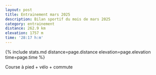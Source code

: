 ```yaml
---
layout: post
title: Entrainement mars 2025
description: Bilan sportif du mois de mars 2025
category: entrainement
distance: 262.9 km
elevation: 1757 m
time: '28:17 h:m'
---
```


{%
  include stats.md
  distance=page.distance
  elevation=page.elevation
  time=page.time
%}

Course à pied + vélo + commute

<!--
vim:spell spelllang=fr
-->
